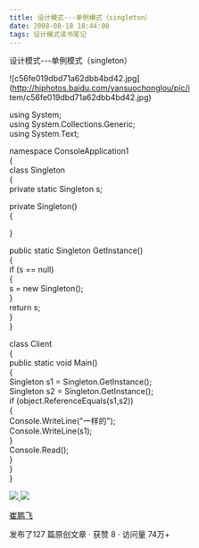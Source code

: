 ```yaml
---
title: 设计模式---单例模式（singleton）
date: 2008-08-18 18:44:00
tags: 设计模式读书笔记
---
```

设计模式---单例模式（singleton）

![c56fe019dbd71a62dbb4bd42.jpg](http://hiphotos.baidu.com/yansuochonglou/pic/i
tem/c56fe019dbd71a62dbb4bd42.jpg)

using System;  
using System.Collections.Generic;  
using System.Text;

namespace ConsoleApplication1  
{  
class Singleton  
{  
private static Singleton s;

private Singleton()  
{  
  
}

public static Singleton GetInstance()  
{  
if (s == null)  
{  
s = new Singleton();  
}  
return s;  
}  
}

class Client  
{  
public static void Main()  
{  
Singleton s1 = Singleton.GetInstance();  
Singleton s2 = Singleton.GetInstance();  
if (object.ReferenceEquals(s1,s2))  
{  
Console.WriteLine("一样的");  
Console.WriteLine(s1);  
}  
Console.Read();  
}  
}  
}



[ ![](https://profile.csdnimg.cn/5/2/5/3_cuipengfei1)
![](https://g.csdnimg.cn/static/user-reg-year/1x/11.png)
](https://blog.csdn.net/cuipengfei1)

[ 崔鹏飞 ](https://blog.csdn.net/cuipengfei1)

发布了127 篇原创文章  ·  获赞 8  ·  访问量 74万+

